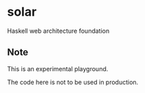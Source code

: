 solar
=====

Haskell web architecture foundation

## Note

This is an experimental playground.

The code here is not to be used in production.
